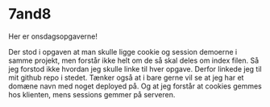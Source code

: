 # 7and8
 
Her er onsdagsopgaverne!

Der stod i opgaven at man skulle ligge cookie og session demoerne i samme projekt, men forstår ikke helt om de så skal deles om index filen. Så jeg forstod ikke hvordan jeg skulle linke til hver opgave. Derfor linkede jeg til mit github repo i stedet. 
Tænker også at i bare gerne vil se at jeg har et domæne navn med noget deployed på. Og at jeg forstår at cookies gemmes hos klienten, mens sessions gemmer på serveren. 
